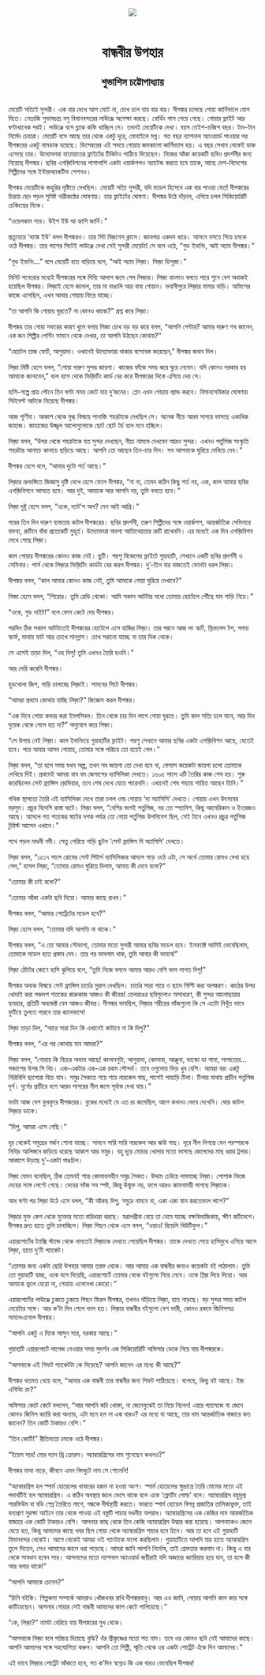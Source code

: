 <div align=center> <img src="../../metadata/images/rabibasariya/বান্ধবীর-উপহার-শুভাশিস-চট্টোপাধ্যায়.jpg" align="center"></div><br><h1 align=center>বান্ধবীর উপহার</h1>
<h2 align=center>শুভাশিস চট্টোপাধ্যায়</h2><br>মেয়েটি সত্যিই সুন্দরী। এক বার দেখে আশ মেটে না, চোখ চলে যায় বার বার। দীপঙ্কর চলেছে গোয়া কার্নিভালে যোগ দিতে। নেতাজি সুভাষচন্দ্র বসু বিমানবন্দরের লাউঞ্জে অপেক্ষা করছে। বোর্ডিং পাস পেয়ে গেছে। গোয়ার ফ্লাইট আর ঘণ্টাখানেক পরই। লাউঞ্জে বসে ব্ল্যাক কফি খাচ্ছিল সে। তখনই মেয়েটিকে দেখা। বয়স তেইশ-চব্বিশ বছর। টান-টান নির্মেদ চেহারা। মেয়েটি বসে আছে তার থেকে একটু দূরে, মোবাইলে মগ্ন। গত বছর ন্যাশনাল অ্যাওয়ার্ড পাওয়ার পর দীপঙ্করের একটু নামডাক হয়েছে। ডিসেম্বরের এই সময়ে গোয়ায় জমকালো কার্নিভ্যাল হয়। এ বছর সেখান থেকেই ডাক এসেছে তার। উদ্যোক্তারা যাতায়াতের ফ্লাইটের টিকিটও পাঠিয়ে দিয়েছেন। নিজের আঁকা কয়েকটি ছবিও প্রদর্শনীর জন্য নিয়েছে দীপঙ্কর। ছবির এগজ়িবিশনের পাশাপাশি একটা ওয়ার্কশপও অ্যাটেন্ড করতে হবে তাকে, আছে দেশ-বিদেশের শিল্পীদের সঙ্গে ইন্টারঅ্যাকটিভ সেশনও।

দীপঙ্কর মেয়েটিকে জহুরির দৃষ্টিতে দেখছিল। মেয়েটি সত্যি সুন্দরী, যদি মডেল হিসেবে এক বার পাওয়া যেত! দীপঙ্করের চিন্তায় ছেদ পড়ল সুমিষ্ট নারীকণ্ঠের ঘোষণায়। তার ফ্লাইটের ঘোষণা। দীপঙ্কর উঠে দাঁড়াল, এগিয়ে চলল সিকিয়োরিটি চেকিংয়ের দিকে।

“ওয়েলকাম স্যর। উইশ ইউ আ হ্যাপি জার্নি।”

প্রত্যুত্তরে ‘থ্যাঙ্ক ইউ’ বলল দীপঙ্করও। তার সিট বিজ়নেস ক্লাসে। জানলার একদম ধারে। আসনে বসতে গিয়ে চমকে ওঠে দীপঙ্কর। তার পাশের সিটেই লাউঞ্জে দেখা সেই সুন্দরী মেয়েটা! সে বলে ওঠে, “গুড ইভনিং, আই অ্যাম দীপঙ্কর।”

“গুড ইভনিং...” বলে মেয়েটি হাত বাড়িয়ে বলে, “আই অ্যাম লিজ়া। লিজ়া ডিসুজ়া।”

মিনিট পনেরোর মধ্যেই দীপঙ্করের সঙ্গে দিব্যি আলাপ জমে গেল লিজার। লিজা বাংলাও বলতে পারে শুনে বেশ অবাকই হয়েছিল দীপঙ্কর। লিজ়াই হেসে জানাল, তার মা বাঙালি আর বাবা গোয়ান। ভবানীপুরে লিজ়ার মামার বাড়ি। অফিসের কাজে এসেছিল, এখন আবার গোয়ায় ফিরে যাচ্ছে।

“তা আপনি কি গোয়ায় ঘুরতে? না কোনও কাজে?” প্রশ্ন করে লিজ়া।

দীপঙ্কর তার গোয়া সফরের কারণ খুলে বলায় লিজা চোখ বড় বড় করে বলল, “আপনি পেন্টার? আমার দারুণ শখ জানেন, এক জন শিল্পীর পেন্টিং সামনে থেকে দেখার, তা আপনি উঠছেন কোথায়?”

“হোটেল তাজ ফোর্ট, আগুয়াদা। ওখানেই উদ্যোক্তারা থাকার বন্দোবস্ত করেছেন,” দীপঙ্কর জবাব দিল।

লিজ়া মিষ্টি হেসে বলল, “গোয়া দারুণ সুন্দর জায়গা। কাজের ফাঁকে সময় করে ঘুরে নেবেন। যদি কোনও দরকার হয় আমাকে জানাবেন,” বলে ব্যাগ থেকে ভিজ়িটিং কার্ড বের করে দীপঙ্করের দিকে এগিয়ে দেয় সে।

হাসি-গল্পে প্রায় পৌনে তিন ঘণ্টা সময় কেটে যায় দু’জনের। প্লেন এখন গোয়ায় ল্যান্ড করবে। বিমানসেবিকার ঘোষণায় সিটবেল্ট আটকে নিয়েছে দীপঙ্কর।

আজ পূর্ণিমা। আকাশ থেকে মুগ্ধ বিস্ময়ে পানাজি শহরটাকে দেখছিল সে। অনেক নীচে আরব সাগরে ভাসছে একাধিক জাহাজ। জাহাজের উজ্জ্বল আলোগুলোকে ছোট ছোট টর্চ বলে মনে হচ্ছিল।

লিজ়া বলল, “উপর থেকে শহরটাকে যত সুন্দর দেখছেন, নীচে নামলে দেখবেন আরও সুন্দর। এখনও পর্তুগিজ সংস্কৃতি শহরটার আনাচে কানাচে ছড়িয়ে আছে। আপনি তো আছেন তিন-চার দিন। সব আপনাকে ঘুরিয়ে দেখিয়ে দেব।”

দীপঙ্কর হেসে বলে, “আমার দুটো শর্ত আছে।”

লিজ়ার ভ্রুভঙ্গিতে জিজ্ঞাসু দৃষ্টি দেখে হেসে ফেলে দীপঙ্কর, “না না, তেমন কঠিন কিছু শর্ত নয়, এক, কাল আমার ছবির এগজ়িবিশনে আসতে হবে। আর দুই, আমাকে আর আপনি নয়, তুমি বলতে হবে।”

লিজ়া দুষ্টু হেসে বলল, “ওকে, দ্যাট’স অল? দেন আই আগ্রি।”

পরের তিন দিন দারুণ ব্যস্ততায় কাটল দীপঙ্করের। ছবির প্রদর্শনী, তরুণ শিল্পীদের সঙ্গে ওয়ার্কশপ, আন্তর্জাতিক সেমিনারে বক্তব্য, রুটিনে বাঁধা প্রত্যেকটি মুহূর্ত। উদ্যোক্তারা অবশ্য আতিথেয়তার ত্রুটি রাখেননি। এর মধ্যেই এক দিন এগজ়িবিশন দেখে গেছে লিজ়া।

কাল গোয়ায় দীপঙ্করের কোনও কাজ নেই। ছুটি। পরশু বিকেলের ফ্লাইটে গুয়াহাটি, সেখানে একটি ছবির প্রদর্শনী ও সেমিনার। পার্স থেকে লিজ়ার ভিজ়িটিং কার্ডটা বের করল দীপঙ্কর। দু’-তিন বার বাজতেই ফোনটা ধরল লিজ়া।

দীপঙ্কর বলল, “কাল আমার কোনও কাজ নেই, তুমি আমাকে গোয়া ঘুরিয়ে দেখাবে?”

লিজা হেসে বলল, “শিয়োর। তুমি রেডি থেকো। আমি সকাল আটটার মধ্যে তোমার হোটেলে পৌঁছে যাব গাড়ি নিয়ে।”

“ওকে, গুড নাইট!” বলে ফোন কেটে দেয় দীপঙ্কর।

পরদিন ঠিক সকাল আটটাতেই দীপঙ্করের হোটেলে এসে হাজির লিজ়া। তার পরনে আজ লং স্কার্ট, স্লিভলেস টপ, গলায় স্কার্ফ, মাথায় হ্যাট আর চোখে সানগ্লাস। চোখ সরানো যাচ্ছে না তার দিক থেকে।

সে এসেই তাড়া দিল, “ওহ দিপু! তুমি এখনও তৈরি হওনি।”

আর দেরি করেনি দীপঙ্কর।

হুডখোলা জিপ, গাড়ি চালাচ্ছে লিজ়াই। সামনের সিটে দীপঙ্কর।

“আমরা প্রথমে কোথায় যাচ্ছি লিজ়া?” জিজ্ঞেস করল দীপঙ্কর।

“এক দিনে গোয়া কভার করা ইমপসিবল। তিন থেকে চার দিন লাগে গোয়া ঘুরতে। তুমি কাল সত্যি চলে যাবে, আর দিন দুয়েক থেকে গেলে হত না?” অনুযোগ করে লিজ়া।

“সে উপায় নেই লিজ়া। কাল ইভনিংয়ে গুয়াহাটির ফ্লাইট। পরশু সেখানে আমার ছবির একটা এগজ়িবিশন আছে, যেতেই হবে। পরে আবার আসব গোয়ায়, তোমার সঙ্গে পরিচয় তো হয়েই গেল।”

লিজ়া বলল, “তা হলে সময় যখন অল্প, তখন সব জায়গা তো দেখা হবে না, ফেমাস কয়েকটা জায়গা চলো তোমাকে দেখিয়ে দিই। প্রথমেই আমরা যাব বম জেসাসের ব্যাসিলিকা দেখতে। ১৬০৫ সালে এটি তৈরির কাজ শেষ হয়। শুরু করেছিলেন সেন্ট ফ্রান্সিস জ়েভিয়ার, তবে শেষ দেখে যেতে পারেননি। এখানেই শেষ শয্যায় শায়িত আছেন তিনি।”

গথিক স্থাপত্যে তৈরি এই ব্যাসিলিকা দেখে তারা চলল ওল্ড গোয়ায় ‘দ্য অ্যাসিসি’ দেখতে। গোয়ায় এখন উৎসবের মরসুম। প্রচুর বিদেশি রাস্তা ঘাটে। লিজ়া বলল, “বেশির ভাগই পর্তুগিজ, নয় তো স্প্যানিশ, কিছু আমেরিকান ও ইংরেজও আছে। আসলে গত শতকের ষাটের দশক পর্যন্ত তো গোয়া পর্তুগিজ উপনিবেশ ছিল, সেই টানে এখনও প্রচুর পর্তুগিজ টুরিস্ট আসেন এখানে।”

পথে পড়ল মাণ্ডবী নদী। সেতু পেরিয়ে গাড়ি ছুটল ‘সেন্ট ফ্রান্সিস দি অ্যাসিসি’ দেখতে।

লিজ়া বলল, “১৫১৭ সালে রোমের সেন্ট পিটার্স ব্যাসিলিকার আদলে গড়ে ওঠে এটা, সে অর্থে তোমার রোমও দেখা হয়ে গেল,” হাসল লিজ়া, “তোমায় রোমও ঘুরিয়ে দিলাম, আমায় কী দেবে বলো?”

“তোমার কী চাই বলো?”

“তোমার আঁকা একটা ছবি দিয়ো। আমার কাছে রাখব।”

দীপঙ্কর বলল, “আমার পোর্ট্রেটের মডেল হবে?”

লিজ়া হেসে বলল, “তোমার যদি আপত্তি না থাকে।”

দীপঙ্কর বলল, “এ তো আমার সৌভাগ্য, তোমার মতো সুন্দরী আমার ছবির মডেল হবে। ইনফ্যাক্ট আমিই ভেবেছিলাম, তোমাকে মডেল হতে প্রস্তাব দেব। তার পর ভাবলাম থাক, তুমি আবার কী ভাববে!”

লিজ়া ঠোঁটের কোণে হাসি ঝুলিয়ে বলে, “তুমি নিজে বললে আমার আরও বেশি ভাল লাগত দিপু!”

দীপঙ্কর অবাক বিস্ময়ে সেন্ট ফ্রান্সিস চার্চের মুরাল দেখছিল। চার্চের সারা গায়ে ও ছাদে গিল্টি করা অলঙ্করণ। কাঠের উপর খোদাই করা পঞ্চদশ শতকের কারুকাজ আজও কী জীবন্ত! তেলরঙের ছবিগুলোও অসাধারণ, কী সুন্দর আলোছায়ার ব্যবহার, প্রতিটি অবজেক্ট যেন আজও জীবন্ত। দীপঙ্কর ভাবছিল, লিজ়ার শরীরের ভাঁজগুলো কি সে এতটা নিখুঁত ভাবে ফুটিয়ে তুলতে পারবে তার ক্যানভাসে!

লিজ়া তাড়া দিল, “আরে সারা দিন কি এখানেই কাটাবে না কি দিপু?”

দীপঙ্কর বলল, “এর পর কোথায় যাব আমরা?”

লিজ়া বলল, “গোয়ায় কি বিচের অভাব আছে! কালানগুটা, আগুয়াদা, কোলাবা, আঞ্জুনা, ভাস্কো ডা গামা, সাপাতোর... পঞ্চাশের উপর সি বিচ। এক-একটার এক-এক রকম সৌন্দর্য। তবে ওগুলোয় ভিড় খুব বেশি। আমরা বরং একটু নিরিবিলি ছাপোরা বিচে যাব। সমুদ্র সৈকতে শয়ে শয়ে নারকেল গাছ, পাশেই পাহাড়ি টিলা। টিলার মাথায় প্রাচীন পর্তুগিজ দুর্গ। দুর্গের প্রাচীরে বসে আরব সাগরের নীল জলে সূর্যাস্ত দেখা যায়।”

মনটা আজ বেশ ফুরফুরে দীপঙ্করের। বুকের মধ্যেই যে এত রং জমেছিল, আগে কখনও ভেবে দেখেনি। ঘোর কাটল লিজ়ার ডাকে।

“দিপু, আমরা এসে গেছি।”

দূর থেকেই সমুদ্রের গর্জন শোনা যাচ্ছে। সামনে সারি সারি নারকেল আর ঝাউ গাছ। দূরে নীল দিগন্তে যেন পরস্পরকে নিবিড় আলিঙ্গনে জড়িয়ে ধরেছে আকাশ আর সমুদ্র। বহু দূরে মোচার খোলার মতো ভাসছে জেলেদের মাছ ধরার ট্রলার। আকাশে উড়ছে দু’-একটা গাঙচিল।

লিজ়া যেমন বলেছিল, ঠিক তেমনই শান্ত কোলাহলহীন সমুদ্র সৈকত। উদ্দাম ঢেউয়ে লাফাচ্ছে লিজ়া। পোশাক ভিজে দেহের সঙ্গে লেপ্টে গেছে। দেহের ভাঁজ সব স্পষ্ট, কিন্তু উন্মুক্ত নয়, ফলে আরও কামনাময়ী লাগছে লিজ়াকে।

আধ ঘণ্টা পর লিজ়া উঠে এসে বলল, “কী আঁকছ দিপু, সমুদ্রে নামবে না, একা একা স্নান করতেভাল লাগে?”

লিজ়ার মুক্ত কেশ থেকে মুক্তোর মতো বারিধারা ঝরছে। মরালগ্রীবা বেয়ে তা নেমে যাচ্ছে বক্ষবিভাজিকায়, ক্ষীণ কটিদেশে। দীপঙ্কর দ্রুত হাতে তুলি চালাচ্ছিল। লিজ়া পিছন থেকে এসে বলল, “ওয়াও! রিয়েলি বিউটিফুল।”

এয়ারপোর্টের ট্যাক্সি স্ট্যান্ড থেকে নামতেই লিজ়াকে দেখতে পেয়েছিল দীপঙ্কর। তাকে দেখতে পেয়ে হাসিমুখে এগিয়ে আসে লিজ়া, হাতে দু’টি প্যাকেট।

“তোমার জন্য একটা ছোট্ট উপহার আমার তরফ থেকে। আর আমার এক বান্ধবীর জন্যও কয়েকটা বই পাঠালাম। তুমি তো গুয়াহাটি যাচ্ছ, ওকে বলে দিয়েছি, এয়ারপোর্টে তোমার থেকে বইগুলো নিয়ে নেবে। ওকে প্লিজ় দিয়ে দিয়ো। আর আমাকে ভুলে যেয়ো না, গোয়ায় এলেদেখা কোরো।”

এয়ারপোর্টের লাউঞ্জে ঢুকতে ঢুকতে পিছন ফিরল দীপঙ্কর, তখনও দাঁড়িয়ে লিজ়া, হাত নাড়ছে। বড় সুন্দর সময় কাটল মেয়েটার সঙ্গে। আর ক’টা দিন পেলে ভাল হত। লিজ়ার বান্ধবীর বইগুলো বেশ ভারী, কোনও রকমে জিনিসপত্র সামলেএগোল দীপঙ্কর।

“আপনি একটু এ দিকে আসুন স্যর, দরকার আছে।”

গুয়াহাটি এয়ারপোর্টে লাগেজ নেওয়ার সময় সুদর্শন এক সিকিয়োরিটি অফিসার ডেকে নিয়ে যায় দীপঙ্করকে।

“আপনাকে এই গিফট প্যাকেটটা কে দিয়েছে? আপনি জানেন এর মধ্যে কী আছে?”

দীপঙ্কর থতমত খেয়ে বলে, “আমার এক বান্ধবী তার বান্ধবীর জন্য গিফট পাঠিয়েছে। বলেছে, কিছু বই আছে। ইজ় এনিথিং রং?”

অফিসার কেটে কেটে বললেন, “আর আপনি কচি খোকা, না জেনেবুঝেই তা নিয়ে নিলেন! এয়ার প্যাসেজে না জেনে কোনও জিনিস ক্যারি করা অন্যায়, এটা মনে হল না এক বারও? এর মধ্যে যা আছে, তার দাম আন্তর্জাতিক বাজারে কত জানেন? তিন কোটি টাকারও বেশি।”

“তিন কোটি!” রীতিমতো চমকে ওঠে দীপঙ্কর।

“ইয়েস স্যর! মোর দ্যান থ্রি ক্রোরস। অ্যাম্বারগ্রিসের নাম শুনেছেন কখনও?”

দীপঙ্কর মাথা নাড়ে, জীবনে এমন বিদঘুটে নাম সে শোনেনি!

“অ্যাম্বারগ্রিস হল স্পার্ম হোয়েলের খাবারের হজম না হওয়া অংশ। স্পার্ম হোয়েলের ক্ষুদ্রান্ত্রে তৈরি মোমের মতো এই পদার্থটিই হল অ্যাম্বারগ্রিস। এ কঠিন অবস্থায় জলে ভেসে থাকে বলে একে ‘ফ্লোটিং গোল্ড’ বলে। অ্যাম্বারগ্রিস বহুমূল্য পারফিউম বা বডি স্প্রে তৈরিতে লাগে, গন্ধকে দীর্ঘস্থায়ী করতে। ভারতে স্পার্ম হোয়েল বিপন্ন প্রজাতির তালিকাভুক্ত, তাই বন্যপ্রাণ সুরক্ষা আইনে তার থেকে পাওয়া এই বস্তুটি পাচার দণ্ডনীয় অপরাধ। অ্যাম্বারগ্রিসের এক কেজির দাম আন্তর্জাতিক বাজারে এক কোটি টাকারও বেশি। আপনার কাছ থেকে তিন কেজি অ্যাম্বারগ্রিস উদ্ধার করা হয়েছে। আপনাকেও জেলে যেতে হত, কিন্তু আমাদের কাছে খবর ছিল গোয়া থেকে অ্যাম্বারগ্রিস পাচার হবে চিনে। আর তা হবে এই গুয়াহাটি বিমানবন্দর থেকেই। আগে থেকেই আমরা ওই গ্যাংটাকে ফলো করছিলাম। গুয়াহাটিতে আপনি যার হাতে অ্যাম্বারগ্রিস তুলে দিতেন, সেও আমাদের জালে ধরা পড়েছে। আমরা জানি আপনি নির্দোষ, তাই গ্রেফতার করলাম না। কিন্তু এ বার থেকে সাবধান হবেন স্যর। আপনাদের মতো ন্যাশনাল অ্যাওয়ার্ড জয়ীরাই যদি অজান্তে ক্যারিয়ার হয়ে যান, তা হলে কী আর বলার থাকে!”

“আপনি আমাকে চেনেন?”

“চিনি বইকি। শিল্পকলা সম্পর্কে আমরাও খোঁজখবর রাখি দীপঙ্করবাবু। আর এও জানি, গোয়ায় আপনি কাল কার সঙ্গে কাটিয়েছেন। আপনার গোয়ার সেই বান্ধবী আমাদের জাল কেটে পালিয়েছে।”

“কে, লিজ়া?” নামটা বেরিয়ে যায় দীপঙ্করের মুখ থেকে।

“আপনাকে লিজ়া বলে পরিচয় দিয়েছে বুঝি? ওঁর শ্রীকৃষ্ণের মতো শত নাম। তবে ওর কোনও ছবি নেই আমাদের কাছে। আপনি আমাদের সঙ্গে সহযোগিতা করুন। আপনি তো শিল্পী, স্মৃতি থেকে ওর একটা পোর্ট্রেট এঁকে দিন আমাদের।”

এই ভাবে লিজ়ার পোর্ট্রেট আঁকতে হবে, গত ক’দিন স্বপ্নেও কি এক বারও ভেবেছিল দীপঙ্কর!

